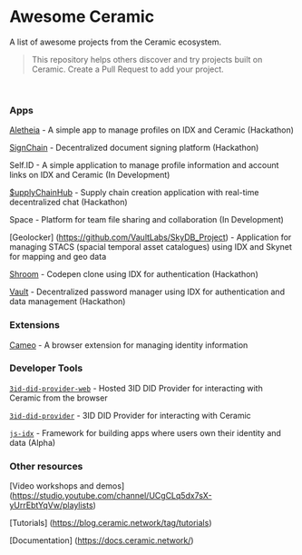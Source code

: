 # Awesome Ceramic
A list of awesome projects from the Ceramic ecosystem.

> This repository helps others discover and try projects built on Ceramic. Create a Pull Request to add your project.
</br>


### Apps
[Aletheia](https://www.youtube.com/watch?v=lCnc9H-vKzI&list=PL6E2ILktM1Juc1p8rgZIvg7NmI2NOwN5Z&index=1) - A simple app to manage profiles on IDX and Ceramic (Hackathon)

[SignChain](https://www.youtube.com/watch?v=XZy307J-0dI&list=PL6E2ILktM1Juc1p8rgZIvg7NmI2NOwN5Z&index=2) - Decentralized document signing platform (Hackathon)

Self.ID - A simple application to manage profile information and account links on IDX and Ceramic (In Development) 

[$upplyChainHub](https://www.youtube.com/watch?v=NeOLXg60ikI&list=PL6E2ILktM1Juc1p8rgZIvg7NmI2NOwN5Z&index=4) - Supply chain creation application with real-time decentralized chat (Hackathon) 

Space - Platform for team file sharing and collaboration (In Development) 

[Geolocker] (https://github.com/VaultLabs/SkyDB_Project) - Application for managing STACS (spacial temporal asset catalogues) using IDX and Skynet for mapping and geo data 

[Shroom](https://siasky.net/_BkkdrbkM1Y0CLrI27zZF_xT_FH8R1kNcXqJrRq-bQVpQA/) - Codepen clone using IDX for authentication (Hackathon) 

[Vault](https://github.com/sergejmueller/vault-ceramic) - Decentralized password manager using IDX for authentication and data management (Hackathon)  

### Extensions
[Cameo](https://www.youtube.com/watch?v=dQ4KovmxEZY&list=PL6E2ILktM1Juc1p8rgZIvg7NmI2NOwN5Z&index=3) - A browser extension for managing identity information 


### Developer Tools 
[`3id-did-provider-web`](https://github.com/ceramicstudio/3id-connect) - Hosted 3ID DID Provider for interacting with Ceramic from the browser 

[`3id-did-provider`](https://github.com/3box/identity-wallet-js) - 3ID DID Provider for interacting with Ceramic 

[`js-idx`](https://idx.xyz) - Framework for building apps where users own their identity and data (Alpha) 


### Other resources 
[Video workshops and demos] (https://studio.youtube.com/channel/UCgCLq5dx7sX-yUrrEbtYqVw/playlists)

[Tutorials] (https://blog.ceramic.network/tag/tutorials)

[Documentation] (https://docs.ceramic.network/)
